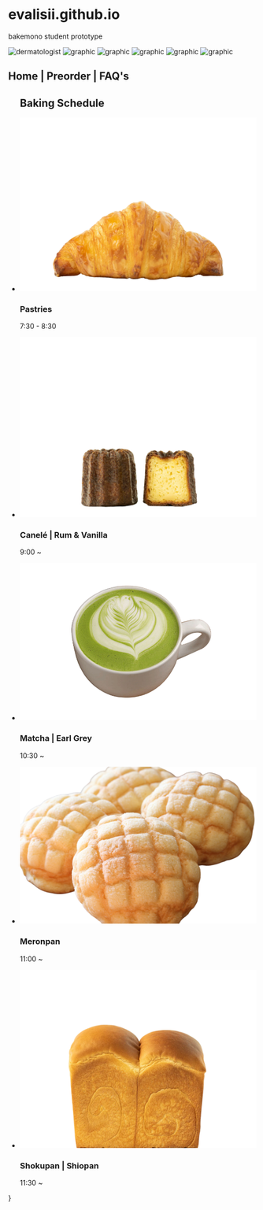 # evalisii.github.io
bakemono student prototype

<!doctype html>
<html lang="en">

<!-- ============================================ -->
<!--                    Steps                     -->
<!-- ============================================ -->

<section id="steps-1893">
    <div class="cs-container">
        <div class="cs-image-group">
            <picture class="cs-picture">
                <!--Mobile Image-->
                <source media="(max-width: 600px)" srcset="https://thecitylane.com/wp-content/uploads/2023/02/X1002892.jpg">
                <!--Tablet and above Image-->
                <source media="(min-width: 601px)" srcset="https://thecitylane.com/wp-content/uploads/2023/02/X1002892.jpg">
                <img loading="lazy" decoding="async" src="https://thecitylane.com/wp-content/uploads/2023/02/X1002892.jpg" alt="dermatologist" width="324" height="467">
            </picture>
            <img class="cs-graphic cs-brown" loading="lazy" decoding="async" src="https://csimg.nyc3.cdn.digitaloceanspaces.com/Images/Graphics/brown-lines2.svg" alt="graphic" width="100" height="98" aria-hidden="true">
            <img class="cs-graphic cs-peach" loading="lazy" decoding="async" src="https://csimg.nyc3.cdn.digitaloceanspaces.com/Images/Icons/peach-blob.svg" alt="graphic" width="42" height="31" aria-hidden="true">
            <img class="cs-graphic cs-leaf" loading="lazy" decoding="async" src="https://csimg.nyc3.cdn.digitaloceanspaces.com/Images/Graphics/leaf-reverse.svg" alt="graphic" width="136" height="171" aria-hidden="true">
            <img class="cs-graphic cs-dots" loading="lazy" decoding="async" src="https://csimg.nyc3.cdn.digitaloceanspaces.com/Images/Icons/beige-dots.svg" alt="graphic" width="159" height="88" aria-hidden="true">
            <img class="cs-graphic cs-lines" loading="lazy" decoding="async" src="https://csimg.nyc3.cdn.digitaloceanspaces.com/Images/Graphics/mesh-reverse.svg" alt="graphic" width="150" height="165" aria-hidden="true">
        </div>
        <div class="cs-wrapper">
            <div class="cs-content">
                <span class="cs-topper"><title>Home | Bakemono Bakers</title></span>
                <h2 class="cs-title">Home | Preorder | FAQ's </h2>
            </div>
            <ul class="cs-card-group">
                <div class="header">
                    <h1>Baking Schedule</h1>
                </div>
                <li class="cs-item">
                    <img class="cs-number-img" src="images/croissant.png" alt="pastry">
                    <div class="cs-flex">
                        <h3 class="cs-h3">Pastries</h3>
                        <p class="cs-item-text">
                            7:30 - 8:30
                        </p>
                    </div>
                </li>
                <li class="cs-item">
                    <img class="cs-number-img" src="images/canele.png" alt="canele">
                    <div class="cs-flex">
                        <h3 class="cs-h3">Canelé | Rum & Vanilla </h3>
                        <p class="cs-item-text">
                            9:00 ~ 
                        </p>
                    </div>
                </li>
                <li class="cs-item">
                    <img class="cs-number-img" src="images/matcha.png" alt="matcha tea">
                    <div class="cs-flex">
                        <h3 class="cs-h3">Matcha | Earl Grey</h3>
                        <p class="cs-item-text">
                            10:30 ~
                        </p>
                    </div>
                </li>
                <li class="cs-item">
                    <img class="cs-number-img" src="images/meronpan3.png" alt="meronpan">
                    <div class="cs-flex">
                        <h3 class="cs-h3">Meronpan</h3>
                        <p class="cs-item-text">
                            11:00 ~
                        </p>
                    </div>
                </li>
                <li class="cs-item">
                    <img class="cs-number-img" src="images/shokupan.png" alt="shokupan">
                    <div class="cs-flex">
                        <h3 class="cs-h3">Shokupan | Shiopan</h3>
                        <p class="cs-item-text">
                            11:30 ~
                        </p>
                    </div>
                </li>
            </ul>
        </div>
    </div>
</section>

<link rel="stylesheet" type="text/css" href="https://evalisii.github.io/style.css">
  }
